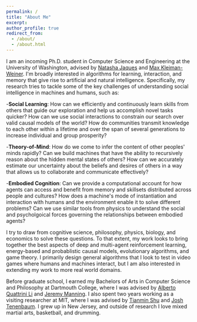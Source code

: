 ```yaml
---
permalink: /
title: "About Me"
excerpt: 
author_profile: true
redirect_from: 
  - /about/
  - /about.html
---
```


I am an incoming Ph.D. student in Computer Science and Engineering at the University of Washington, advised by [Natasha Jaques](https://natashajaques.ai) and [Max Kleiman-Weiner](https://www.mit.edu/~maxkw/). I'm broadly interested in algorithms for learning, interaction, and memory that give rise to artificial and natural intelligence. Specifically, my research tries to tackle some of the key challenges of understanding social intelligence in machines and humans, such as:

-**Social Learning**: How can we efficiently and continuously learn skills from others that guide our exploration and help us accomplish novel tasks quicker? How can we use social interactions to constrain our search over valid causal models of the world? How do communities transmit knowledge to each other within a lifetime and over the span of several generations to increase individual and group prosperity?

-**Theory-of-Mind**: How do we come to infer the content of other peoples' minds rapidly? Can we build machines that have the ability to recursively reason about the hidden mental states of others? How can we accurately estimate our uncertainty about the beliefs and desires of others in a way that allows us to collaborate and communicate effectively?

-**Embodied Cognition**: Can we provide a computational account for how agents can access and benefit from memory and skillsets distributed across people and cultures? How does a machine's mode of instantiation and interaction with humans and the environment enable it to solve different problems? Can we use similar tools from physics to understand the social and psycholgoical forces governing the relationships between embodied agents?

I try to draw from cognitive science, philosophy, physics, biology, and economics to solve these questions. To that extent, my work looks to bring together the best aspects of deep and multi-agent reinforcement learning, energy-based and probablistic causal models, evolutionary algorithms, and game theory. I primarily design general algorithms that I look to test in video games where humans and machines interact, but I am also interested in extending my work to more real world domains.

Before graduate school, I earned my Bachelors of Arts in Computer Science and Philosophy at Dartmouth College, where I was advised by [Alberto Quattrini Li](https://rlab.cs.dartmouth.edu/albertoq/https://rlab.cs.dartmouth.edu/albertoq/) and [Jeremy Manning](http://www.context-lab.com). I also spent two years working as a visiting researcher at MIT, where I was advised by [Tianmin Shu](https://tshu.io) and [Josh Tenenbaum](https://web.mit.edu/cocosci/josh.html). I grew up in New Jersey, and outside of research I love mixed martial arts, basketball, and drumming.
